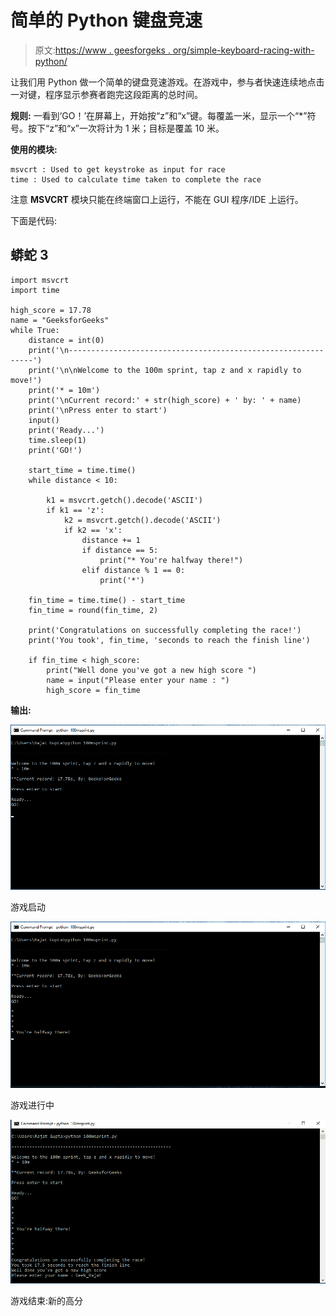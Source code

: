 # 简单的 Python 键盘竞速

> 原文:[https://www . geesforgeks . org/simple-keyboard-racing-with-python/](https://www.geeksforgeeks.org/simple-keyboard-racing-with-python/)

让我们用 Python 做一个简单的键盘竞速游戏。在游戏中，参与者快速连续地点击一对键，程序显示参赛者跑完这段距离的总时间。

**规则:**
一看到‘GO！’在屏幕上，开始按“z”和“x”键。每覆盖一米，显示一个“*”符号。按下“z”和“x”一次将计为 1 米；目标是覆盖 10 米。

**使用的模块:**

```
msvcrt : Used to get keystroke as input for race
time : Used to calculate time taken to complete the race
```

注意 **MSVCRT** 模块只能在终端窗口上运行，不能在 GUI 程序/IDE 上运行。

下面是代码:

## 蟒蛇 3

```
import msvcrt
import time

high_score = 17.78
name = "GeeksforGeeks"
while True:
    distance = int(0)
    print('\n--------------------------------------------------------------')
    print('\n\nWelcome to the 100m sprint, tap z and x rapidly to move!')
    print('* = 10m')
    print('\nCurrent record:' + str(high_score) + ' by: ' + name)
    print('\nPress enter to start')
    input()
    print('Ready...')
    time.sleep(1)
    print('GO!')

    start_time = time.time()
    while distance < 10:

        k1 = msvcrt.getch().decode('ASCII')
        if k1 == 'z':
            k2 = msvcrt.getch().decode('ASCII')
            if k2 == 'x':
                distance += 1
                if distance == 5:
                    print("* You're halfway there!")
                elif distance % 1 == 0:
                    print('*')

    fin_time = time.time() - start_time
    fin_time = round(fin_time, 2)

    print('Congratulations on successfully completing the race!')
    print('You took', fin_time, 'seconds to reach the finish line')

    if fin_time < high_score:
        print("Well done you've got a new high score ")
        name = input("Please enter your name : ")
        high_score = fin_time
```

**输出:**

![](img/b0380c9ab17c09a0be994fdb5b07020e.png)

游戏启动

![](img/a785ff448376f3c3aa0701e504d1a21d.png)

游戏进行中

![](img/c08f7ada8dc7f5012b16690fb9976592.png)

游戏结束:新的高分